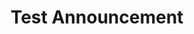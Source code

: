 ---
title: Test Announcement
message: Click me to go to Events!
linkType: internal
link: events
priority: 5
active: true
---